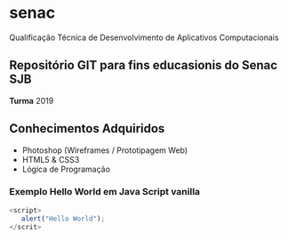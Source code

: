 # senac
Qualificação Técnica de Desenvolvimento de Aplicativos Computacionais 

## Repositório GIT para fins educasionis do Senac SJB

**Turma** 2019

## Conhecimentos Adquiridos

- Photoshop (Wireframes / Prototipagem Web)
- HTML5 & CSS3
- Lógica de Programação

### Exemplo Hello World em Java Script vanilla
```js
<script>
   alert("Hello World");
</scrit>
```
